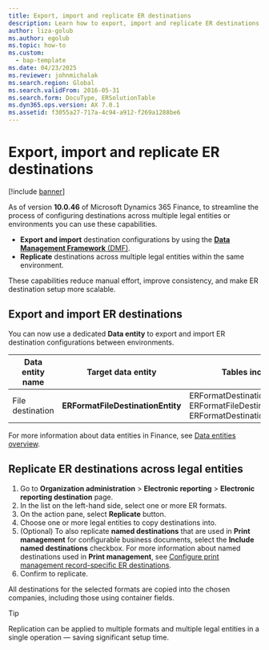 ```yaml
---
title: Export, import and replicate ER destinations
description: Learn how to export, import and replicate ER destinations.
author: liza-golub
ms.author: egolub
ms.topic: how-to
ms.custom: 
  - bap-template
ms.date: 04/23/2025
ms.reviewer: johnmichalak
ms.search.region: Global
ms.search.validFrom: 2016-05-31
ms.search.form: DocuType, ERSolutionTable
ms.dyn365.ops.version: AX 7.0.1
ms.assetid: f3055a27-717a-4c94-a912-f269a1288be6
---
```


# Export, import and replicate ER destinations

[!include [banner](../includes/banner.md)]

As of version **10.0.46** of Microsoft Dynamics 365 Finance, to streamline the process of configuring destinations across multiple legal entities or environments you can use these capabilities.

- **Export and import** destination configurations by using the [**Data Management Framework** (DMF)](../data-entities/data-entities-data-packages.md).
- **Replicate** destinations across multiple legal entities within the same environment.

These capabilities reduce manual effort, improve consistency, and make ER destination setup more scalable.  

## Export and import ER destinations

You can now use a dedicated **Data entity** to export and import ER destination configurations between environments.  

| Data entity name | Target data entity | Tables included |
|------------------|--------------------|-----------------|
| File destination | **ERFormatFileDestinationEntity** | ERFormatDestinationTable<br> ERFormatFileDestinationTable <br> ERFormatDestinationNamedTable |

For more information about data entities in Finance, see [Data entities overview](../data-entities/data-entities.md).

## Replicate ER destinations across legal entities

1. Go to **Organization administration** > **Electronic reporting** > **Electronic reporting destination** page.
2. In the list on the left-hand side, select one or more ER formats.  
3. On the action pane, select **Replicate** button.  
4. Choose one or more legal entities to copy destinations into.
5. (Optional) To also replicate **named destinations** that are used in **Print management** for configurable business documents, select the **Include named destinations** checkbox. For more information about named destinations used in **Print management**, see [Configure print management record-specific ER destinations](../er-named-destinations.md).
6. Confirm to replicate.  

All destinations for the selected formats are copied into the chosen companies, including those using container fields.  

> [!TIP]  
> Replication can be applied to multiple formats and multiple legal entities in a single operation — saving significant setup time.  



